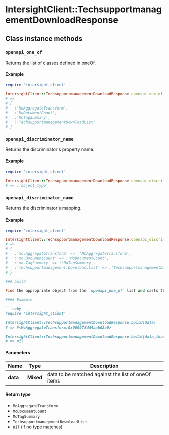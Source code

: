 # IntersightClient::TechsupportmanagementDownloadResponse

## Class instance methods

### `openapi_one_of`

Returns the list of classes defined in oneOf.

#### Example

```ruby
require 'intersight_client'

IntersightClient::TechsupportmanagementDownloadResponse.openapi_one_of
# =>
# [
#   :'MoAggregateTransform',
#   :'MoDocumentCount',
#   :'MoTagSummary',
#   :'TechsupportmanagementDownloadList'
# ]
```

### `openapi_discriminator_name`

Returns the discriminator's property name.

#### Example

```ruby
require 'intersight_client'

IntersightClient::TechsupportmanagementDownloadResponse.openapi_discriminator_name
# => :'object_type'
```

### `openapi_discriminator_name`

Returns the discriminator's mapping.

#### Example

```ruby
require 'intersight_client'

IntersightClient::TechsupportmanagementDownloadResponse.openapi_discriminator_mapping
# =>
# {
#   :'mo.AggregateTransform' => :'MoAggregateTransform',
#   :'mo.DocumentCount' => :'MoDocumentCount',
#   :'mo.TagSummary' => :'MoTagSummary',
#   :'techsupportmanagement.Download.List' => :'TechsupportmanagementDownloadList'
# }

### build

Find the appropriate object from the `openapi_one_of` list and casts the data into it.

#### Example

```ruby
require 'intersight_client'

IntersightClient::TechsupportmanagementDownloadResponse.build(data)
# => #<MoAggregateTransform:0x00007fdd4aab02a0>

IntersightClient::TechsupportmanagementDownloadResponse.build(data_that_doesnt_match)
# => nil
```

#### Parameters

| Name | Type | Description |
| ---- | ---- | ----------- |
| **data** | **Mixed** | data to be matched against the list of oneOf items |

#### Return type

- `MoAggregateTransform`
- `MoDocumentCount`
- `MoTagSummary`
- `TechsupportmanagementDownloadList`
- `nil` (if no type matches)

